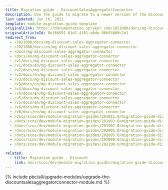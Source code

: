 ```yaml
---
title: Migration guide - DiscountSalesAggregatorConnector
description: Use the guide to migrate to a newer version of the DiscountSalesAggregatorConnector module.
last_updated: Jun 16, 2021
template: module-migration-guide-template
originalLink: https://documentation.spryker.com/2021080/docs/mg-discount-sales-aggregator-connector
originalArticleId: 8ef66591-61d1-4f81-a6de-96b53b89c2e1
redirect_from:
  - /2021080/docs/mg-discount-sales-aggregator-connector
  - /2021080/docs/en/mg-discount-sales-aggregator-connector
  - /docs/mg-discount-sales-aggregator-connector
  - /docs/en/mg-discount-sales-aggregator-connector
  - /v1/docs/mg-discount-sales-aggregator-connector
  - /v1/docs/en/mg-discount-sales-aggregator-connector
  - /v2/docs/mg-discount-sales-aggregator-connector
  - /v2/docs/en/mg-discount-sales-aggregator-connector
  - /v3/docs/mg-discount-sales-aggregator-connector
  - /v3/docs/en/mg-discount-sales-aggregator-connector
  - /v4/docs/mg-discount-sales-aggregator-connector
  - /v4/docs/en/mg-discount-sales-aggregator-connector
  - /v5/docs/mg-discount-sales-aggregator-connector
  - /v5/docs/en/mg-discount-sales-aggregator-connector
  - /v6/docs/mg-discount-sales-aggregator-connector
  - /v6/docs/en/mg-discount-sales-aggregator-connector
  - /docs/scos/dev/module-migration-guides/201811.0/migration-guide-discountsalesaggregatorconnector.html
  - /docs/scos/dev/module-migration-guides/201903.0/migration-guide-discountsalesaggregatorconnector.html
  - /docs/scos/dev/module-migration-guides/201907.0/migration-guide-discountsalesaggregatorconnector.html
  - /docs/scos/dev/module-migration-guides/202001.0/migration-guide-discountsalesaggregatorconnector.html
  - /docs/scos/dev/module-migration-guides/202005.0/migration-guide-discountsalesaggregatorconnector.html
  - /docs/scos/dev/module-migration-guides/202009.0/migration-guide-discountsalesaggregatorconnector.html
  - /docs/scos/dev/module-migration-guides/202108.0/migration-guide-discountsalesaggregatorconnector.html

related:
  - title: Migration guide - Discount
    link: docs/scos/dev/module-migration-guides/migration-guide-discount.html
---
```


{% include pbc/all/upgrade-modules/upgrade-the-discountsalesaggregatorconnector-module.md %} <!-- To edit, see /_includes/pbc/all/upgrade-modules/upgrade-the-discountsalesaggregatorconnector-module.md -->
